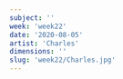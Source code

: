 ```yaml
---
subject: ''
week: 'week22'
date: '2020-08-05'
artist: 'Charles'
dimensions: ''
slug: 'week22/Charles.jpg'
---
```

